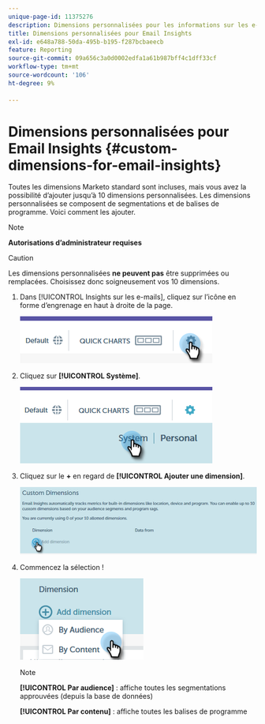 ```yaml
---
unique-page-id: 11375276
description: Dimensions personnalisées pour les informations sur les e-mails - Documents Marketo - Documentation du produit
title: Dimensions personnalisées pour Email Insights
exl-id: e648a788-50da-495b-b195-f287bcbaeecb
feature: Reporting
source-git-commit: 09a656c3a0d0002edfa1a61b987bff4c1dff33cf
workflow-type: tm+mt
source-wordcount: '106'
ht-degree: 9%

---
```


# Dimensions personnalisées pour Email Insights {#custom-dimensions-for-email-insights}

Toutes les dimensions Marketo standard sont incluses, mais vous avez la possibilité d’ajouter jusqu’à 10 dimensions personnalisées. Les dimensions personnalisées se composent de segmentations et de balises de programme. Voici comment les ajouter.

>[!NOTE]
>
>**Autorisations d’administrateur requises**

>[!CAUTION]
>
>Les dimensions personnalisées **ne peuvent pas** être supprimées ou remplacées. Choisissez donc soigneusement vos 10 dimensions.

1. Dans [!UICONTROL Insights sur les e-mails], cliquez sur l’icône en forme d’engrenage en haut à droite de la page.

   ![](assets/cd1.png)

1. Cliquez sur **[!UICONTROL Système]**.

   ![](assets/cd2.png)

1. Cliquez sur le **+** en regard de **[!UICONTROL Ajouter une dimension]**.

   ![](assets/cd3.png)

1. Commencez la sélection !

   ![](assets/cd4.png)

   >[!NOTE]
   >
   >**[!UICONTROL Par audience]** : affiche toutes les segmentations approuvées (depuis la base de données)
   >
   >**[!UICONTROL Par contenu]** : affiche toutes les balises de programme
